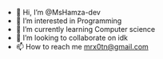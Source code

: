 - 👋 Hi, I’m @MsHamza-dev
- 👀 I’m interested in Programming
- 🌱 I’m currently learning Computer science
- 💞️ I’m looking to collaborate on idk
- 📫 How to reach me mrx0tn@gmail.com

<!---
MsHamza-dev/MsHamza-dev is a ✨ special ✨ repository because its `README.md` (this file) appears on your GitHub profile.
You can click the Preview link to take a look at your changes.
--->
